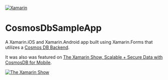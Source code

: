 [![Xamarin](https://github.com/brminnick/CosmosDbSampleApp/actions/workflows/mobile.yml/badge.svg)](https://github.com/brminnick/CosmosDbSampleApp/actions/workflows/mobile.yml)

# CosmosDbSampleApp

A Xamarin.iOS and Xamarin.Android app built using Xamarin.Forms that utilizes a [Cosmos DB Backend](https://docs.microsoft.com/azure/cosmos-db/mobile-apps-with-xamarin?WT.mc_id=mobile-0000-bramin).

It was also was featured on [The Xamarin Show, Scalable + Secure Data with CosmosDB for Mobile](https://channel9.msdn.com/Shows/XamarinShow/Scalable--Service-Data-with-CosmosDB-for-Mobile?WT.mc_id=mobile-0000-bramin).

[![The Xamarin Show](https://user-images.githubusercontent.com/13558917/57717092-4b471180-762f-11e9-9ee7-a5e9b66bb389.png)](https://channel9.msdn.com/Shows/XamarinShow/Scalable--Service-Data-with-CosmosDB-for-Mobile?WT.mc_id=mobile-0000-bramin)
